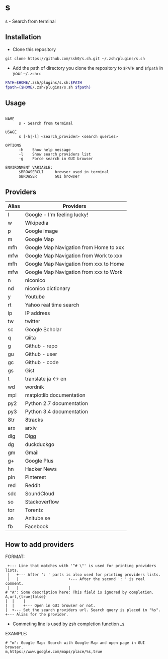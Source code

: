 s
===

s - Search from terminal

Installation
------------

* Clone this repository

```
git clone https://github.com/ssh0/s.sh.git ~/.zsh/plugins/s.sh
```

* Add the path of directory you clone the repository to `$PATH` and `$fpath` in your `~/.zshrc`

```zsh
PATH=$HOME/.zsh/plugins/s.sh:$PATH
fpath=($HOME/.zsh/plugins/s.sh $fpath)
```

Usage
-----

```

NAME
      s - Search from terminal

USAGE
      s [-h|-l] <search_provider> <search queries>

OPTIONS
      -h    Show help message
      -l    Show search providers list
      -g    Force search in GUI browser

ENVIRONMENT VARIABLE:
      $BROWSERCLI     browser used in terminal
      $BROWSER        GUI browser

```

Providers
---------

|Alias |Providers                                 |
|---   |---                                       |
|    l |              Google - I'm feeling lucky! |
|    w |                                Wikipedia |
|    p |                             Google image |
|    m |                               Google Map |
|  mfh |   Google Map Navigation from Home to xxx |
|  mfw |   Google Map Navigation from Work to xxx |
|  mfh |   Google Map Navigation from xxx to Home |
|  mfw |   Google Map Navigation from xxx to Work |
|    n |                                 niconico |
|   nd |                      niconico dictionary |
|    y |                                  Youtube |
|   rt |                   Yahoo real time search |
|   ip |                               IP address |
|   tw |                                  twitter |
|   sc |                           Google Scholar |
|    q |                                    Qiita |
|    g |                            Github - repo |
|   gu |                            Github - user |
|   gc |                            Github - code |
|   gs |                                     Gist |
|    t |                      translate ja <-> en |
|   wd |                                  wordnik |
|  mpl |                 matplotlib documentation |
|  py2 |                 Python 2.7 documentation |
|  py3 |                 Python 3.4 documentation |
|  8tr |                                  8tracks |
|  arx |                                    arxiv |
|  dig |                                     Digg |
|   dg |                               duckduckgo |
|   gm |                                    Gmail |
|   g+ |                              Google Plus |
|   hn |                              Hacker News |
|  pin |                                Pinterest |
|  red |                                   Reddit |
|  sdc |                               SoundCloud |
|   so |                            Stackoverflow |
|  tor |                                  Torentz |
|   an |                               Anitube.se |
|   fb |                                 Facebook |

How to add providers
--------------------

FORMAT:

```
 +--- Line that matches with '^# \"' is used for printing providers lists.
 |   +--- After ': ' parts is also used for printing providers lists.
 |   |                      +--- After the second ': ' is real comment.
 |   |                      |
# "A": Some description here: This field is ignored by completion.
A,url,{true|false}
|  |    |
|  |    +--- Open in GUI browser or not.
|  +--- Set the search providers url. Search query is placed in "%s".
+--- Alias for the provider.
```

* Commeting line is used by zsh completion function [_s](./_s)

EXAMPLE:

```
# "m": Google Map: Search with Google Map and open page in GUI browser.
m,https://www.google.com/maps/place/%s,true
```

